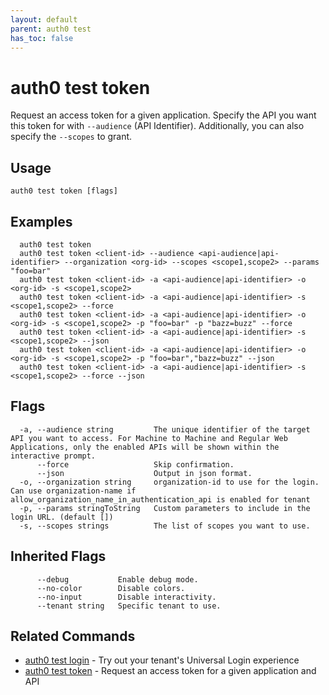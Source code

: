 ```yaml
---
layout: default
parent: auth0 test
has_toc: false
---
```

# auth0 test token

Request an access token for a given application. Specify the API you want this token for with `--audience` (API Identifier). Additionally, you can also specify the `--scopes` to grant.

## Usage
```
auth0 test token [flags]
```

## Examples

```
  auth0 test token
  auth0 test token <client-id> --audience <api-audience|api-identifier> --organization <org-id> --scopes <scope1,scope2> --params "foo=bar"
  auth0 test token <client-id> -a <api-audience|api-identifier> -o <org-id> -s <scope1,scope2>
  auth0 test token <client-id> -a <api-audience|api-identifier> -s <scope1,scope2> --force
  auth0 test token <client-id> -a <api-audience|api-identifier> -o <org-id> -s <scope1,scope2> -p "foo=bar" -p "bazz=buzz" --force
  auth0 test token <client-id> -a <api-audience|api-identifier> -s <scope1,scope2> --json
  auth0 test token <client-id> -a <api-audience|api-identifier> -o <org-id> -s <scope1,scope2> -p "foo=bar","bazz=buzz" --json
  auth0 test token <client-id> -a <api-audience|api-identifier> -s <scope1,scope2> --force --json
```


## Flags

```
  -a, --audience string         The unique identifier of the target API you want to access. For Machine to Machine and Regular Web Applications, only the enabled APIs will be shown within the interactive prompt.
      --force                   Skip confirmation.
      --json                    Output in json format.
  -o, --organization string     organization-id to use for the login. Can use organization-name if allow_organization_name_in_authentication_api is enabled for tenant
  -p, --params stringToString   Custom parameters to include in the login URL. (default [])
  -s, --scopes strings          The list of scopes you want to use.
```


## Inherited Flags

```
      --debug           Enable debug mode.
      --no-color        Disable colors.
      --no-input        Disable interactivity.
      --tenant string   Specific tenant to use.
```


## Related Commands

- [auth0 test login](auth0_test_login.md) - Try out your tenant's Universal Login experience
- [auth0 test token](auth0_test_token.md) - Request an access token for a given application and API


